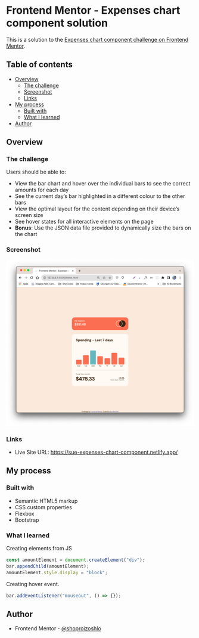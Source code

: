 # Frontend Mentor - Expenses chart component solution

This is a solution to the [Expenses chart component challenge on Frontend Mentor](https://www.frontendmentor.io/challenges/expenses-chart-component-e7yJBUdjwt). 

## Table of contents

- [Overview](#overview)
  - [The challenge](#the-challenge)
  - [Screenshot](#screenshot)
  - [Links](#links)
- [My process](#my-process)
  - [Built with](#built-with)
  - [What I learned](#what-i-learned)
- [Author](#author)

## Overview

### The challenge

Users should be able to:

- View the bar chart and hover over the individual bars to see the correct amounts for each day
- See the current day’s bar highlighted in a different colour to the other bars
- View the optimal layout for the content depending on their device’s screen size
- See hover states for all interactive elements on the page
- **Bonus**: Use the JSON data file provided to dynamically size the bars on the chart

### Screenshot

![](./screenshot.png)

### Links

- Live Site URL: https://sue-expenses-chart-component.netlify.app/

## My process

### Built with

- Semantic HTML5 markup
- CSS custom properties
- Flexbox
- Bootstrap

### What I learned

Creating elements from JS

```js
const amountElement = document.createElement("div");
bar.appendChild(amountElement);
amountElement.style.display = "block";
```

Creating hover event.

```js
bar.addEventListener("mouseout", () => {});
```

## Author

- Frontend Mentor - [@shoproizoshlo](https://www.frontendmentor.io/profile/shoproizoshlo)
